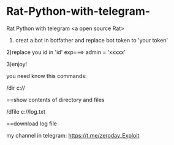 # Rat-Python-with-telegram-
Rat Python with telegram  &lt;a open source Rat>
1) creat a bot in botfather and replace bot token to 'your token'

2)replace you id in 'id' exp===>  admin = 'xxxxx'

3)enjoy!

you need know this commands:

/dir c://

==show contents of directory and files

/dfile c://log.txt

==download log file 

my channel in telegram: https://t.me/zeroday_Exploit
